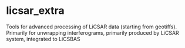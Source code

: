 # licsar_extra
Tools for advanced processing of LiCSAR data (starting from geotiffs).
Primarily for unwrapping interferograms, primarily produced by LiCSAR system, integrated to LiCSBAS
